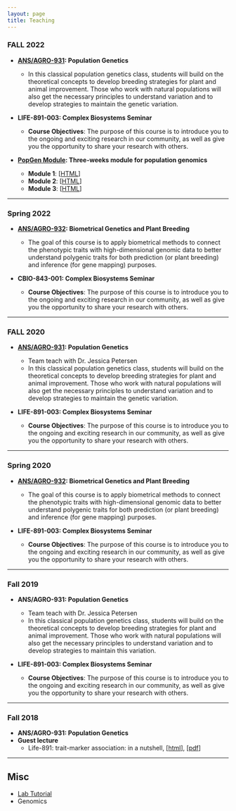 ```yaml
---
layout: page
title: Teaching
---
```


### FALL 2022

- __[ANS/AGRO-931](/agro931): Population Genetics__
  - In this classical population genetics class, students will build on the theoretical concepts to develop breeding strategies for plant and animal improvement. Those who work with natural populations will also get the necessary principles to understand variation and to develop strategies to maintain the genetic variation.

- __LIFE-891-003: Complex Biosystems Seminar__
  - __Course Objectives__: The purpose of this course is to introduce you to the ongoing and exciting research in our community, as well as give you the opportunity to share your research with others.   

- __[PopGen Module](): Three-weeks module for population genomics__
  - __Module 1__: [[HTML](https://jyanglab.com/slides/2022-module/week1/w1.html)]
  - __Module 2__: [[HTML](https://jyanglab.com/slides/2022-module/week2/w2.html)]
  - __Module 3__: [[HTML](https://jyanglab.com/slides/2022-module/week3/w3.html)]

-----------------------

### Spring 2022

- __[ANS/AGRO-932](/agro932): Biometrical Genetics and Plant Breeding__
  - The goal of this course is to apply biometrical methods to connect the phenotypic traits with high-dimensional genomic data to better understand polygenic traits for both prediction (or plant breeding) and inference (for gene mapping) purposes. 

- __CBIO-843-001: Complex Biosystems Seminar__
  - __Course Objectives__: The purpose of this course is to introduce you to the ongoing and exciting research in our community, as well as give you the opportunity to share your research with others.   

---------------------

### FALL 2020

- __[ANS/AGRO-931](/agro931): Population Genetics__
  - Team teach with Dr. Jessica Petersen
  - In this classical population genetics class, students will build on the theoretical concepts to develop breeding strategies for plant and animal improvement. Those who work with natural populations will also get the necessary principles to understand variation and to develop strategies to maintain the genetic variation.

- __LIFE-891-003: Complex Biosystems Seminar__
  - __Course Objectives__: The purpose of this course is to introduce you to the ongoing and exciting research in our community, as well as give you the opportunity to share your research with others.   

------------------

### Spring 2020

- __[ANS/AGRO-932](/agro932): Biometrical Genetics and Plant Breeding__
  - The goal of this course is to apply biometrical methods to connect the phenotypic traits with high-dimensional genomic data to better understand polygenic traits for both prediction (or plant breeding) and inference (for gene mapping) purposes. 

- __LIFE-891-003: Complex Biosystems Seminar__
  - __Course Objectives__: The purpose of this course is to introduce you to the ongoing and exciting research in our community, as well as give you the opportunity to share your research with others.   

------------------

### Fall 2019

- __ANS/AGRO-931: Population Genetics__
  - Team teach with Dr. Jessica Petersen
  - In this classical population genetics class, students will build on the theoretical concepts to develop breeding strategies for plant and animal improvement. Those who work with natural populations will also get the necessary principles to understand variation and to develop strategies to maintain this variation.
  
- __LIFE-891-003: Complex Biosystems Seminar__
  - __Course Objectives__: The purpose of this course is to introduce you to the ongoing and exciting research in our community, as well as give you the opportunity to share your research with others. 

------------------

### Fall 2018

- __ANS/AGRO-931: Population Genetics__
- __Guest lecture__
  - Life-891: trait-marker association: in a nutshell, [[html](https://jyanglab.com/AGRO-931-2018/guest/Life891-2018/guest-12-05-2018.html#1)], [[pdf](https://jyanglab.com/AGRO-931-2018/guest/Life891-2018/guest-12-05-2018.pdf)]

------------------

## Misc

- [Lab Tutorial](https://jyanglab.com/JYang-Lab-tutorial/)
- Genomics 


